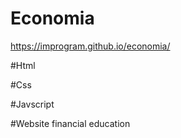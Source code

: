 # Economia

https://improgram.github.io/economia/


#Html

#Css

#Javscript

#Website financial education
